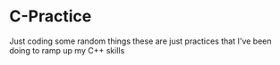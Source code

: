 # C-Practice
Just coding some random things
these are just practices that I've been doing to ramp up my C++ skills
